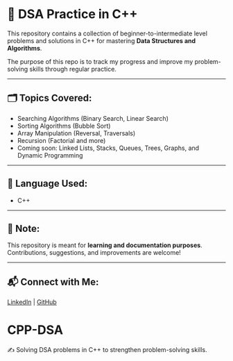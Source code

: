 # 🧠 DSA Practice in C++

This repository contains a collection of beginner-to-intermediate level problems and solutions in C++ for mastering **Data Structures and Algorithms**.

The purpose of this repo is to track my progress and improve my problem-solving skills through regular practice.

---

## 🗂️ Topics Covered:
- Searching Algorithms (Binary Search, Linear Search)
- Sorting Algorithms (Bubble Sort)
- Array Manipulation (Reversal, Traversals)
- Recursion (Factorial and more)
- Coming soon: Linked Lists, Stacks, Queues, Trees, Graphs, and Dynamic Programming

---

## 🔧 Language Used:
- C++

---

## 📌 Note:
This repository is meant for **learning and documentation purposes**. Contributions, suggestions, and improvements are welcome!

---

## 📬 Connect with Me:
[LinkedIn](https://www.linkedin.com/in/username) | [GitHub](https://github.com/username)
# CPP-DSA
✍️ Solving DSA problems in C++ to strengthen problem-solving skills.
